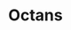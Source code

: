 ---
title: "Octans"
hashtag: octans
border:
  - Apus
  - Chamaeleona
  - Hydrus
  - Indus
  - Mensa 
  - Pavo
  - Tucana
tags:
  - Constellation
---